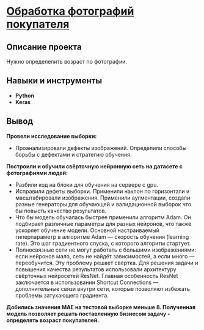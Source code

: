 # <a href='https://github.com/DmitryTatarintsev/Other-Projects/blob/main/1/1.ipynb'>Обработка фотографий покупателя</a>
## Описание проекта
Нужно определелить возраст по фотографии.
## Навыки и инструменты
- **Python**
- **Keras**

## Вывод
**Провели исследование выборки:**

- Проанализировали дефекты изображений. Определили способы борьбы с дефектами и стратегию обучения.

**Построили и обучили свёрточную нейронную сеть на датасете с фотографиями людей:**

- Разбили код на блоки для обучения на сервере с gpu.
- Исправили дефеты выборки. Применили наклон по горизонтали и масштабировали изображения. Применили аугментации, создали разные генераторы для обучающей и валидационной выборок что бы повысть качество результатов.
- Что бы модель обучалась быстрее применили алгоритм Adam. Он подбирает различные параметры для разных нейронов, что также ускоряет обучение модели. Основной настраиваемый гиперпараметр в алгоритме Adam — скорость обучения (learning rate). Это шаг градиентного спуска, с которого алгоритм стартует.
- Полносвязные сети не могут работать с большими изображениями: если нейронов мало, сеть не найдёт зависимостей, а если много — переобучится. Эту проблему решает свёртка. Для решения задачи и повышения качества результатов использовали архитектуру свёрточных нейросетей ResNet. Главная особенность ResNet заключается в использовании Shortcut Connections — дополнительные связи внутри сети, которые позволяют избежать проблемы затухающего градиента.

**Добились значения MAE на тестовой выборке меньше 8. Полученная модель позволяет решать поставленную бизнесом задачу - определять возраст покупателей.**
